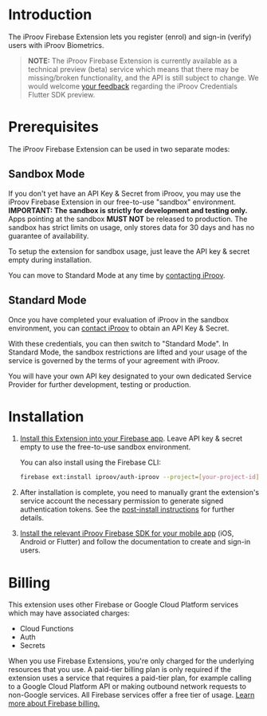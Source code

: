 # Introduction

The iProov Firebase Extension lets you register (enrol) and sign-in (verify) users with iProov Biometrics.

> **NOTE:** The iProov Firebase Extension is currently available as a technical preview (beta) service which means that there may be missing/broken functionality, and the API is still subject to change. We would welcome [your feedback](mailto:support@iproov.com) regarding the iProov Credentials Flutter SDK preview.

# Prerequisites

The iProov Firebase Extension can be used in two separate modes:

## Sandbox Mode

If you don't yet have an API Key & Secret from iProov, you may use the iProov Firebase Extension in our free-to-use "sandbox" environment. **IMPORTANT: The sandbox is strictly for development and testing only.** Apps pointing at the sandbox **MUST NOT** be released to production. The sandbox has strict limits on usage, only stores data for 30 days and has no guarantee of availability.

To setup the extension for sandbox usage, just leave the API key & secret empty during installation.

You can move to Standard Mode at any time by [contacting iProov](mailto:support@iproov.com).

## Standard Mode

Once you have completed your evaluation of iProov in the sandbox environment, you can [contact iProov](mailto:support@iproov.com) to obtain an API Key & Secret.

With these credentials, you can then switch to "Standard Mode". In Standard Mode, the sandbox restrictions are lifted and your usage of the service is governed by the terms of your agreement with iProov.

You will have your own API key designated to your own dedicated Service Provider for further development, testing or production.

# Installation

1. [Install this Extension into your Firebase app](https://console.firebase.google.com/project/_/extensions/install?ref=iproov/auth-iproov). Leave API key & secret empty to use the free-to-use sandbox environment.

   You can also install using the Firebase CLI:

   ```sh
   firebase ext:install iproov/auth-iproov --project=[your-project-id]
   ```

2. After installation is complete, you need to manually grant the extension's service account the necessary permission to generate signed authentication tokens. See the [post-install instructions](POSTINSTALL.md) for further details.

3. [Install the relevant iProov Firebase SDK for your mobile app](https://github.com/iProov/firebase/tree/master/sdk) (iOS, Android or Flutter) and follow the documentation to create and sign-in users.

# Billing

This extension uses other Firebase or Google Cloud Platform services which may have associated charges:

- Cloud Functions
- Auth
- Secrets

When you use Firebase Extensions, you're only charged for the underlying resources that you use. A paid-tier billing plan is only required if the extension uses a service that requires a paid-tier plan, for example calling to a Google Cloud Platform API or making outbound network requests to non-Google services. All Firebase services offer a free tier of usage. [Learn more about Firebase billing.](https://firebase.google.com/pricing)

